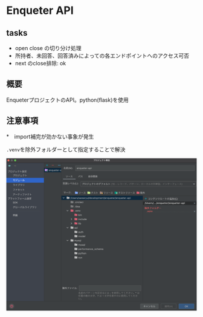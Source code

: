 # Enqueter API

## tasks

* open close の切り分け処理
* 所持者、未回答、回答済みによっての各エンドポイントへのアクセス可否
* next のclose排除: ok

## 概要
EnqueterプロジェクトのAPI。python(flask)を使用


## 注意事項
*　import補完が効かない事象が発生

`.venv`を除外フォルダーとして指定することで解決

![image](images/import-problem.png)